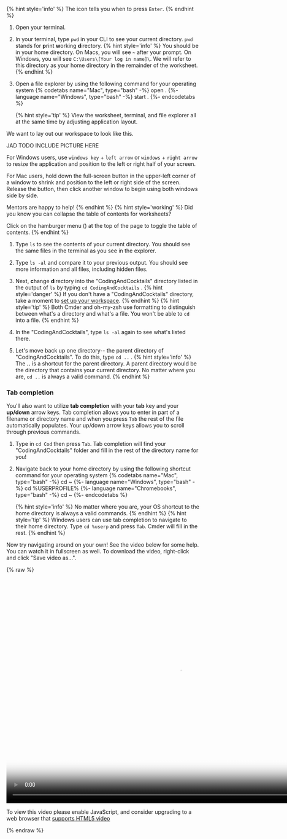 {% hint style='info' %}
The <i class="fa fa-share fa-rotate-180"></i> icon tells you when to press `Enter`.
{% endhint %}

1. Open your terminal.

1. In your terminal, type `pwd` <i class="fa fa-share fa-rotate-180"></i> in your CLI to see your current directory. `pwd` stands for **p**rint **w**orking **d**irectory. 
   {% hint style='info' %}
You should be in your home directory. On Macs, you will see `~` after your prompt. On Windows, you will see `C:\Users\[Your log in name]\`. We will refer to this directory as your home directory in the remainder of the worksheet.
    {% endhint %}

1. Open a file explorer by using the following command for your operating system
    {% codetabs name="Mac", type="bash" -%} 
    open .
    {%- language name="Windows", type="bash" -%} 
    start .
    {%- endcodetabs %}

    {% hint style='tip' %}
View the worksheet, terminal, and file explorer all at the same time by adjusting application layout. 

We want to lay out our workspace to look like this.

JAD TODO INCLUDE PICTURE HERE

For Windows users, use `windows key` + `left arrow` or `windows` + `right arrow` to resize the application and position to the left or right half of your screen.

For Mac users, hold down the full-screen button in the upper-left corner of a window to shrink and position to the left or right side of the screen. Release the button, then click another window to begin using both windows side by side.

Mentors are happy to help!
   {% endhint %}
   {% hint style='working' %}
Did you know you can collapse the table of contents for worksheets?

Click on the hamburger menu (<i class="fa fa-bars" aria-hidden="true"></i>) at the top of the page to toggle the table of contents.
   {% endhint %}

1. Type `ls` <i class="fa fa-share fa-rotate-180"></i> to see the contents of your current directory. You should see the same files in the terminal as you see in the explorer.

1. Type `ls -al` <i class="fa fa-share fa-rotate-180"></i> and compare it to your previous output.  You should see more information and all files, including hidden files.

1. Next, **c**hange **d**irectory into the "CodingAndCocktails" directory listed in the output of `ls` by typing `cd CodingAndCocktails` <i class="fa fa-share fa-rotate-180"></i>.
   {% hint style='danger' %}
If you don't have a "CodingAndCocktails" directory, take a moment to [set up your workspace]("/setup").
   {% endhint %} 
   {% hint style='tip' %}
Both Cmder and oh-my-zsh use formatting to distinguish between what's a directory and what's a file. You won't be able to `cd` into a file.
   {% endhint %}

1. In the "CodingAndCocktails", type `ls -al` <i class="fa fa-share fa-rotate-180"></i> again to see what's listed there.

1. Let's move back up one directory-- the parent directory of "CodingAndCocktails". To do this, type `cd ..` <i class="fa fa-share fa-rotate-180"></i>.
    {% hint style='info' %}
The **..** is a shortcut for the parent directory. A parent directory would be the directory that contains your current directory. No matter where you are, `cd ..` is always a valid command.
    {% endhint %}

### Tab completion

You'll also want to utilize **tab completion** with your **tab** key and your **up/down** arrow keys. Tab completion allows you to enter in part of a filename or directory name and when you press `Tab` the rest of the file automatically populates. Your up/down arrow keys allows you to scroll through previous commands.

1. Type in `cd Cod` then press `Tab`. Tab completion will find your "CodingAndCocktails" folder and fill in the rest of the directory name for you!

1. Navigate back to your home directory by using the following shortcut command for your operating system
   {% codetabs name="Mac", type="bash" -%} 
   cd ~
   {%- language name="Windows", type="bash" -%} 
   cd %USERPROFILE%
   {%- language name="Chromebooks", type="bash" -%} 
   cd ~
   {%- endcodetabs %}

   {% hint style='info' %}
No matter where you are, your OS shortcut to the home directory is always a valid commands.
    {% endhint %}
    {% hint style='tip' %}
Windows users can use tab completion to navigate to their home directory. Type `cd %userp` and press `Tab`. Cmder will fill in the rest.
    {% endhint %}

Now try navigating around on your own! See the video below for some help. You can watch it in fullscreen as well. To download the video, right-click and click "Save video as...".

{% raw %}
  <video id="CLI_Part1" class="video-js" controls preload="auto" width="900" height="600"
  poster="CLI_Part1.jpg" data-setup="{}">
  <source src="videos/CLI_Part1.mp4" type='video/mp4'>
  <p class="vjs-no-js">
    To view this video please enable JavaScript, and consider upgrading to a web browser that
    <a href="http://videojs.com/html5-video-support/" target="_blank">supports HTML5 video</a>
  </p>
  </video>
{% endraw %}